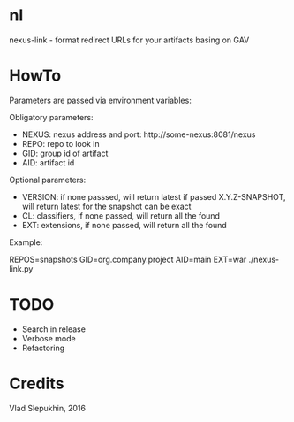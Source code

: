nl
=====

nexus-link - format redirect URLs for your artifacts basing on GAV

# HowTo

Parameters are passed via environment variables:

Obligatory parameters:

*  NEXUS:  nexus address and port: http://some-nexus:8081/nexus
*  REPO:   repo to look in
*  GID:    group id of artifact
*  AID:    artifact id

Optional parameters:

* VERSION: if none passsed, will return latest
           if passed X.Y.Z-SNAPSHOT, will return latest for the snapshot
           can be exact
*  CL:      classifiers, if none passed, will return all the found
*  EXT:     extensions, if none passed, will return all the found

Example:

REPOS=snapshots GID=org.company.project AID=main EXT=war ./nexus-link.py

# TODO

* Search in release
* Verbose mode
* Refactoring

# Credits

Vlad Slepukhin, 2016
